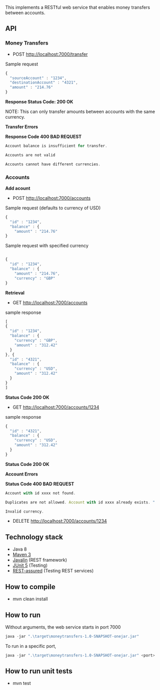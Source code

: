 
This implements a RESTful web service that enables money transfers between accounts.


## API


### Money Transfers


- POST [http://localhost:7000/transfer](http://localhost:7000/transfer)

Sample request
```javascript
{
  "sourceAccount" : "1234",
  "destinationAccount" : "4321",
  "amount" : "214.76"
}
```

**Response Status Code: 200 OK**

NOTE: This can only transfer amounts between accounts with the same currency.

__**Transfer Errors**__

**Response Code 400 BAD REQUEST**
```javascript
Account balance is insufficient for transfer.
```
```javascript
Accounts are not valid
```
```javascript
Accounts cannot have different currencies.
```

### Accounts


__Add acount__

- POST [http://localhost:7000/accounts](http://localhost:7000/accounts)

Sample request (defaults to currency of USD)
```javascript
{
  "id" : "1234",
  "balance" : {
    "amount" : "214.76"
}
```

Sample request with specified currency
```javascript

{
  "id" : "1234",
  "balance" : {
    "amount" : "214.76",
    "currency" : "GBP"
}
```
__Retrieval__
- GET [http://localhost:7000/accounts](http://localhost:7000/accounts)

sample response

```javascript
[
{
  "id" : "1234",
  "balance" : {
    "currency" : "GBP",
    "amount" : "312.42"
  }
}, {
  "id" : "4321",
  "balance" : {
    "currency" : "USD",
    "amount" : "312.42"
  }
}
]
```

**Status Code 200 OK**

- GET [http://localhost:7000/accounts/1234](http://localhost:7000/accounts/1234)

sample response
```javascript
{
  "id" : "4321",
  "balance" : {
    "currency" : "USD",
    "amount" : "312.42"
  }
}
```
**Status Code 200 OK**

__**Account Errors**__

**Status Code 400 BAD REQUEST**

```javascript
Account with id xxxx not found.
```
```javascript
Duplicates are not allowed. Account with id xxxx already exists. "
```
```javascript
Invalid currency.
```

- DELETE [http://localhost:7000/accounts/1234](http://localhost:9999/accounts/1234)


## Technology stack
- Java 8
- [Maven 3](https://maven.apache.org/)
- [Javalin](https://javalin.io/) (REST framework)
- [JUnit 5](https://junit.org/junit5/) (Testing)
- [REST-assured](http://rest-assured.io/) (Testing REST services)

## How to compile
- mvn clean install

## How to run
Without arguments, the web service starts in port 7000
```javascript
java -jar ".\target\moneytransfers-1.0-SNAPSHOT-onejar.jar"
````
To run in a specific port,
```javascript
java -jar ".\target\moneytransfers-1.0-SNAPSHOT-onejar.jar" <port>
````

## How to run unit tests
- mvn test

